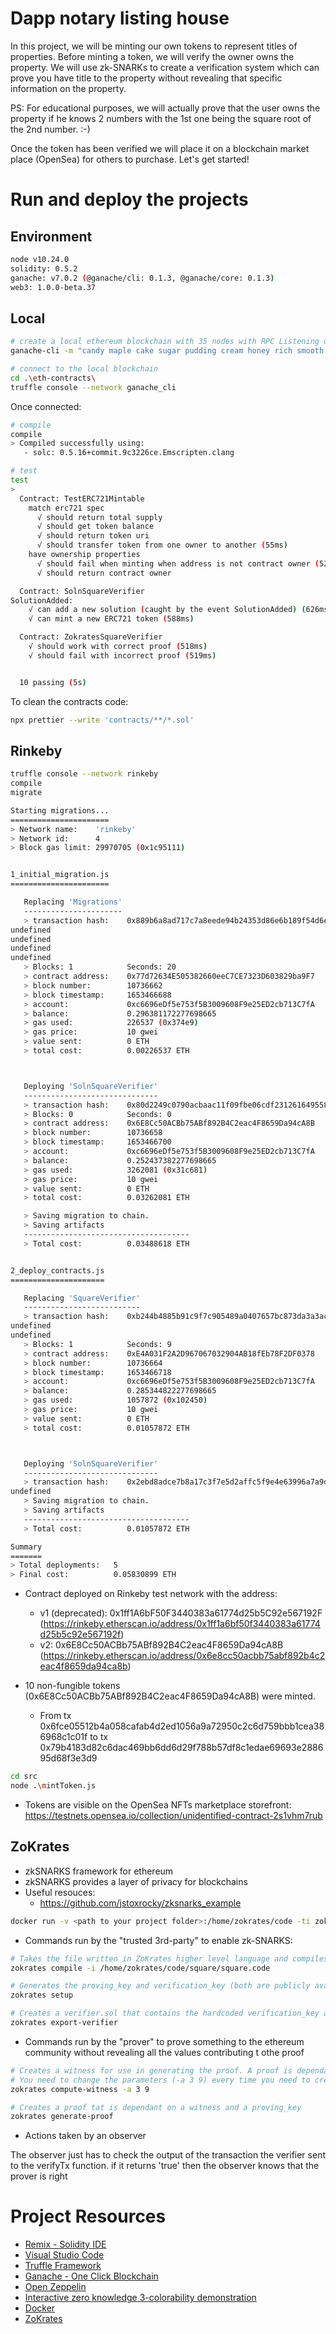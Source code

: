 # Dapp notary listing house

In this project, we will be minting our own tokens to represent titles of properties. Before minting a token, we will verify the owner owns the property. We will use zk-SNARKs to create a verification system which can prove you have title to the property without revealing that specific information on the property.

PS: For educational purposes, we will actually prove that the user owns the property if he knows 2 numbers with the 1st one being the square root of the 2nd number. :-)

Once the token has been verified we will place it on a blockchain market place (OpenSea) for others to purchase. Let's get started!

# Run and deploy the projects

## Environment

```bash
node v10.24.0
solidity: 0.5.2
ganache: v7.0.2 (@ganache/cli: 0.1.3, @ganache/core: 0.1.3)
web3: 1.0.0-beta.37
```

## Local

```bash
# create a local ethereum blockchain with 35 nodes with RPC Listening on 127.0.0.1:8545
ganache-cli -m "candy maple cake sugar pudding cream honey rich smooth crumble sweet treat" -a 35

# connect to the local blockchain
cd .\eth-contracts\
truffle console --network ganache_cli
```

Once connected:

```bash
# compile
compile
> Compiled successfully using:
   - solc: 0.5.16+commit.9c3226ce.Emscripten.clang

# test
test
>
  Contract: TestERC721Mintable
    match erc721 spec
      √ should return total supply
      √ should get token balance
      √ should return token uri
      √ should transfer token from one owner to another (55ms)
    have ownership properties
      √ should fail when minting when address is not contract owner (52ms)
      √ should return contract owner

  Contract: SolnSquareVerifier
SolutionAdded:
    √ can add a new solution (caught by the event SolutionAdded) (626ms)
    √ can mint a new ERC721 token (588ms)

  Contract: ZokratesSquareVerifier
    √ should work with correct proof (518ms)
    √ should fail with incorrect proof (519ms)


  10 passing (5s)
```

To clean the contracts code:

```bash
npx prettier --write 'contracts/**/*.sol'
```

## Rinkeby

```bash
truffle console --network rinkeby
compile
migrate
```

```bash
Starting migrations...
======================
> Network name:    'rinkeby'
> Network id:      4
> Block gas limit: 29970705 (0x1c95111)


1_initial_migration.js
======================

   Replacing 'Migrations'
   ----------------------
   > transaction hash:    0x889b6a8ad717c7a8eede94b24353d86e6b189f54d6e57df7b750d0a720bca8f5
undefined
undefined
undefined
undefined
   > Blocks: 1            Seconds: 20
   > contract address:    0x77d72634E505382660eeC7CE7323D603829ba9F7
   > block number:        10736662
   > block timestamp:     1653466688
   > account:             0xc6696eDf5e753f5B3009608F9e25ED2cb713C7fA
   > balance:             0.296381172277698665
   > gas used:            226537 (0x374e9)
   > gas price:           10 gwei
   > value sent:          0 ETH
   > total cost:          0.00226537 ETH



   Deploying 'SolnSquareVerifier'
   ------------------------------
   > transaction hash:    0x80d2249c0790acbaac11f09fbe06cdf2312616495584a56402fbb5c163a3d437
   > Blocks: 0            Seconds: 0
   > contract address:    0x6E8Cc50ACBb75ABf892B4C2eac4F8659Da94cA8B
   > block number:        10736658
   > block timestamp:     1653466700
   > account:             0xc6696eDf5e753f5B3009608F9e25ED2cb713C7fA
   > balance:             0.252437382277698665
   > gas used:            3262081 (0x31c681)
   > gas price:           10 gwei
   > value sent:          0 ETH
   > total cost:          0.03262081 ETH

   > Saving migration to chain.
   > Saving artifacts
   -------------------------------------
   > Total cost:          0.03488618 ETH


2_deploy_contracts.js
=====================

   Replacing 'SquareVerifier'
   --------------------------
   > transaction hash:    0xb244b4885b91c9f7c905489a0407657bc873da3a3ac31ec58222334aae9b52d2
undefined
undefined
   > Blocks: 1            Seconds: 9
   > contract address:    0xE4A031F2A2D967067032904AB18fEb78F2DF0378
   > block number:        10736664
   > block timestamp:     1653466718
   > account:             0xc6696eDf5e753f5B3009608F9e25ED2cb713C7fA
   > balance:             0.285344822277698665
   > gas used:            1057872 (0x102450)
   > gas price:           10 gwei
   > value sent:          0 ETH
   > total cost:          0.01057872 ETH



   Deploying 'SolnSquareVerifier'
   ------------------------------
   > transaction hash:    0x2ebd8adce7b8a17c3f7e5d2affc5f9e4e63996a7a9d64e1fda9a3001c98f9609
undefined
   > Saving migration to chain.
   > Saving artifacts
   -------------------------------------
   > Total cost:          0.01057872 ETH

Summary
=======
> Total deployments:   5
> Final cost:          0.05830899 ETH
```

- Contract deployed on Rinkeby test network with the address:

  - v1 (deprecated): 0x1ff1A6bF50F3440383a61774d25b5C92e567192F (https://rinkeby.etherscan.io/address/0x1ff1a6bf50f3440383a61774d25b5c92e567192f)
  - v2: 0x6E8Cc50ACBb75ABf892B4C2eac4F8659Da94cA8B (https://rinkeby.etherscan.io/address/0x6e8cc50acbb75abf892b4c2eac4f8659da94ca8b)

- 10 non-fungible tokens (0x6E8Cc50ACBb75ABf892B4C2eac4F8659Da94cA8B) were minted.
  - From tx 0x6fce05512b4a058cafab4d2ed1056a9a72950c2c6d759bbb1cea386968c1c01f to tx 0x79b4183d82c6dac469bb6dd6d29f788b57df8c1edae69693e288695d68f3e3d9

```bash
cd src
node .\mintToken.js
```

- Tokens are visible on the OpenSea NFTs marketplace storefront: https://testnets.opensea.io/collection/unidentified-contract-2s1vhm7rub

## ZoKrates

- zkSNARKS framework for ethereum
- zkSNARKS provides a layer of privacy for blockchains
- Useful resouces:
  - https://github.com/jstoxrocky/zksnarks_example

```bash
docker run -v <path to your project folder>:/home/zokrates/code -ti zokrates/zokrates /bin/bash
```

- Commands run by the "trusted 3rd-party" to enable zk-SNARKS:

```bash
# Takes the file written in ZoKrates higher level language and compiles it into an arithmetic circuit
zokrates compile -i /home/zokrates/code/square/square.code

# Generates the proving_key and verification_key (both are publicly available) from the arithmetic circuit and the "toxic-waste" (because if users know it, they can generate fake proofs) parameter lambda
zokrates setup

# Creates a verifier.sol that contains the hardcoded verification_key and the public function verifyTx i.e the znark verifier
zokrates export-verifier
```

- Commands run by the "prover" to prove something to the ethereum community without revealing all the values contributing t othe proof

```bash
# Creates a witness for use in generating the proof. A proof is dependant on specific values of public and private arguments
# You need to change the parameters (-a 3 9) every time you need to create a new proof.
zokrates compute-witness -a 3 9

# Creates a proof tat is dependant on a witness and a proving_key
zokrates generate-proof
```

- Actions taken by an observer

The observer just has to check the output of the transaction the verifier sent to the verifyTx function. if it returns 'true' then the observer knows that the prover is right

# Project Resources

- [Remix - Solidity IDE](https://remix.ethereum.org/)
- [Visual Studio Code](https://code.visualstudio.com/)
- [Truffle Framework](https://truffleframework.com/)
- [Ganache - One Click Blockchain](https://truffleframework.com/ganache)
- [Open Zeppelin ](https://openzeppelin.org/)
- [Interactive zero knowledge 3-colorability demonstration](http://web.mit.edu/~ezyang/Public/graph/svg.html)
- [Docker](https://docs.docker.com/install/)
- [ZoKrates](https://github.com/Zokrates/ZoKrates)
